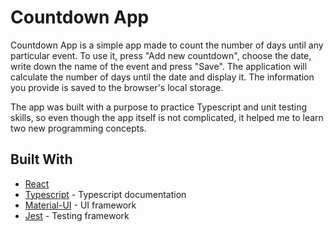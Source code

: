 # Countdown App

Countdown App is a simple app made to count the number of days until any particular event. To use it, press "Add new countdown", choose the date, write down the name of the event and press "Save". The application will calculate the number of days until the date and display it. The information you provide is saved to the browser's local storage.

The app was built with a purpose to practice Typescript and unit testing skills, so even though the app itself is not complicated, it helped me to learn two new programming concepts.

## Built With

-   [React](https://reactjs.org/)
-   [Typescript](https://www.typescriptlang.org/) - Typescript documentation
-   [Material-UI](https://material-ui.com/) - UI framework
-   [Jest](https://jestjs.io/) - Testing framework
